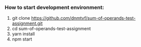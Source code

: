 ### How to start development environment:
1. git clone https://github.com/dnmtvf/sum-of-operands-test-assignment.git
2. cd sum-of-operands-test-assignment
3. yarn install
4. npm start   